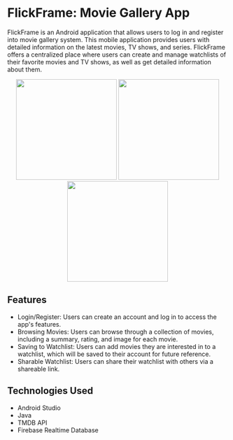 # FlickFrame: Movie Gallery App
FlickFrame is an Android application that allows users to log in and register into movie gallery system. This mobile application provides users with detailed information on the latest movies, TV shows, and series. FlickFrame offers a centralized place where users can create and manage watchlists of their favorite movies and TV shows, as well as get detailed information about them.

<p float="left" align="center" padding="10px">
  <img src="https://user-images.githubusercontent.com/21333005/232023963-d9570a06-733e-4ccf-9457-22fe71dc209a.gif" width="230" />
  <img src="https://user-images.githubusercontent.com/21333005/232023989-01115bdd-a5ab-4234-914e-458aedf57dd8.gif" width="230" /> 
  <img src="https://user-images.githubusercontent.com/21333005/232024018-ad14b488-cc85-4ce4-a44a-f14db1b51b73.gif" width="230" />
</p>

## Features
- Login/Register: Users can create an account and log in to access the app's features.
- Browsing Movies: Users can browse through a collection of movies, including a summary, rating, and image for each movie.
- Saving to Watchlist: Users can add movies they are interested in to a watchlist, which will be saved to their account for future reference.
- Sharable Watchlist: Users can share their watchlist with others via a shareable link.

## Technologies Used
- Android Studio
- Java
- TMDB API
- Firebase Realtime Database
